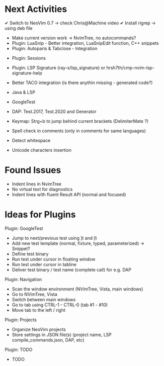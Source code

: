 
Next Activities
===============

  ✔ Switch to NeoVim 0.7 -> check Chris@Machine video
  ✔ Install rigrep -> using deb file
  + Make current version work -> NvimTree, no autocommands?
  + Plugin: LuaSnip - Better integration, LuaSnipEdit function, C++ snippets
  + Plugin: Autoparis & Tabclose - Integration

  - Plugin: Sessions
  - Plugin: LSP Signature (ray-x/lsp_signature) or hrsh7th/cmp-nvim-lsp-signature-help
  - Better TACO integration (is there anythin missing - generated code?)
 
  - Java & LSP
  - GoogleTest
  - DAP: Test.2017, Test.2020 and Generator
  - Keymap: Strg+b to jump behind current brackets (DelimiterMate ?)
  - Spell check in comments (only in comments for same languages)
  - Detect whitespace
  - Unicode characters insertion



Found Issues
============

 - Indent lines in NvimTree
 - No virtual text for diagnostics
 - Indent lines with fluent Result API (normal and focused)


Ideas for Plugins
=================

 Plugin: GoogleTest

 - Jump to next/previous test using ]t and [t
 - Add new test template (normal, fixture, typed, parameterized) -> Snippet?
 - Define test binary
 - Run test under cursor in floating window
 - Run test under cursor in tabline
 - Deliver test binary / test name (complete call) for e.g. DAP

 Plugin: Navigation

 - Scan the window environment (NVimTree, Vista, main windows)
 - Go to NVimTree, Vista
 - Switch between main windows
 - Go to tab using CTRL-1 - CTRL-0 (tab #1 - #10)
 - Move tab to the left / right

 Plugin: Projects

 - Organize NeoVim projects
 - Store settings in JSON file(s) (project name, LSP compile_commands.json, DAP, etc)

 Plugin: TODO

  - TODO

